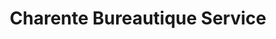 ---
title: "Charente Bureautique Service"
url: /fleac/charente-bureautique-service/
shop: ordinateur
---